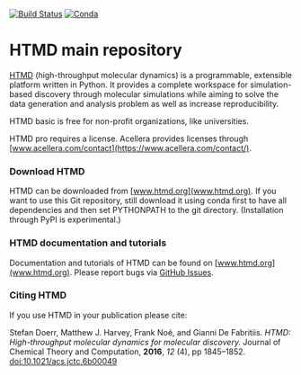 [![Build Status](https://travis-ci.org/Acellera/htmd.svg?branch=master)](https://travis-ci.org/Acellera/htmd) 
[![Conda](https://anaconda.org/acellera/htmd/badges/version.svg)](https://anaconda.org/acellera/HTMD)

# HTMD main repository
[HTMD](https://www.htmd.org) (high-throughput molecular dynamics) is a programmable, extensible platform written in Python.
It provides a complete workspace for simulation-based discovery through molecular simulations while aiming to solve the data generation and analysis problem as well as increase reproducibility.

HTMD basic is free for non-profit organizations, like universities.

HTMD pro requires a license. Acellera provides licenses through [www.acellera.com/contact](https://www.acellera.com/contact/).

### Download HTMD
HTMD can be downloaded from [www.htmd.org](www.htmd.org). If you want to use this Git 
repository, still download it using conda first to have all dependencies and then 
set PYTHONPATH to the git directory. (Installation through PyPI is experimental.) 

### HTMD documentation and tutorials
Documentation and tutorials of HTMD can be found on [www.htmd.org](www.htmd.org). 
Please report bugs via [GitHub Issues](https://github.org/acellera/htmd/issues).


### Citing HTMD
If you use HTMD in your publication please cite:

Stefan Doerr, Matthew J. Harvey, Frank Noé, and Gianni De Fabritiis. 
*HTMD: High-throughput molecular dynamics for molecular discovery.* 
Journal of Chemical Theory and Computation, **2016**, *12* (4), pp 1845–1852. 
[doi:10.1021/acs.jctc.6b00049](http://pubs.acs.org/doi/abs/10.1021/acs.jctc.6b00049)

